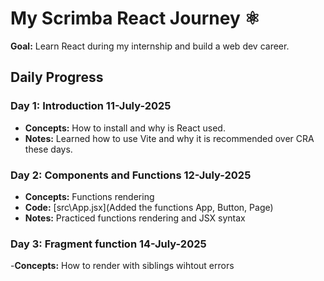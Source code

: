 # My Scrimba React Journey ⚛️

**Goal:** Learn React during my internship and build a web dev career.  

## Daily Progress  
### **Day 1: Introduction  11-July-2025**  
- **Concepts:** How to install and why is React used.  
- **Notes:** Learned how to use Vite and why it is recommended over CRA these days. 

### **Day 2: Components and Functions  12-July-2025**  
- **Concepts:** Functions rendering  
- **Code:** [src\App.jsx](Added the functions App, Button, Page)
- **Notes:** Practiced functions rendering and JSX syntax 

### **Day 3: Fragment function 14-July-2025**
-**Concepts:** How to render with siblings wihtout errors